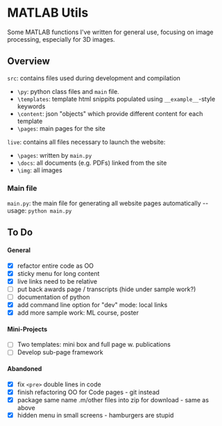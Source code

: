 # MATLAB Utils
Some MATLAB functions I've written for general use, focusing on image processing, especially for 3D images.

## Overview 

`src`:  contains files used during development and compilation
- `\py`: python class files and `main` file.
- `\templates`: template html snippits populated using `__example__`-style keywords
- `\content`: json "objects" which provide different content for each template
- `\pages`: main pages for the site

`live`: contains all files necessary to launch the website:
- `\pages`: written by `main.py`
- `\docs`: all documents (e.g. PDFs) linked from the site
- `\img`: all images

### Main file
`main.py`: the main file for generating all website pages automatically -- usage: `python main.py`

## To Do

#### General
- [x] refactor entire code as OO
- [x] sticky menu for long content
- [x] live links need to be relative
- [ ] put back awards page / transcripts (hide under sample work?)
- [ ] documentation of python
- [x] add command line option for "dev" mode: local links
- [x] add more sample work: ML course, poster

#### Mini-Projects
- [ ] Two templates: mini box and full page w. publications
- [ ] Develop sub-page framework

#### Abandoned
- [x] fix `<pre>` double lines in code
- [x] finish refactoring OO for Code pages - git instead
- [x] package same name .m/other files into zip for download - same as above
- [x] hidden menu in small screens - hamburgers are stupid
